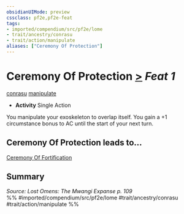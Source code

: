 ```yaml
---
obsidianUIMode: preview
cssclass: pf2e,pf2e-feat
tags:
- imported/compendium/src/pf2e/lome
- trait/ancestry/conrasu
- trait/action/manipulate
aliases: ["Ceremony Of Protection"]
---
```

# Ceremony Of Protection  [>](chapter-9-playing-the-game.md#Actions "Single Action") *Feat 1*  
[conrasu](conrasu-loag.md)  [manipulate](manipulate.md)  

- **Activity** Single Action

You manipulate your exoskeleton to overlap itself. You gain a +1 circumstance bonus to AC until the start of your next turn.

## Ceremony Of Protection leads to...

[Ceremony Of Fortification](ceremony-of-fortification-lome.md)

## Summary

*Source: Lost Omens: The Mwangi Expanse p. 109*  
%% #imported/compendium/src/pf2e/lome #trait/ancestry/conrasu #trait/action/manipulate %%